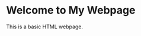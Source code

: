 <html lang="en">
<head>
    <meta charset="UTF-8">
    <meta name="viewport" content="width=device-width, initial-scale=1.0">
    <meta http-equiv="X-UA-Compatible" content="IE=edge">
</head>
<body>
    <h1>Welcome to My Webpage</h1>
    <p>This is a basic HTML webpage.</p>
</body>
</html>
